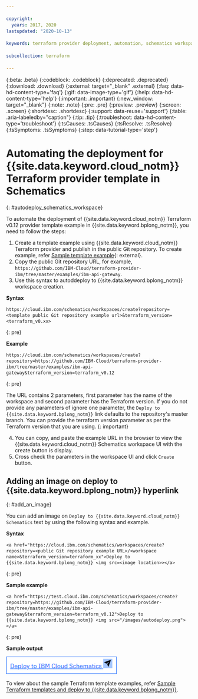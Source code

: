 ```yaml
---

copyright:
  years: 2017, 2020
lastupdated: "2020-10-13"

keywords: terraform provider deployment, automation, schematics workspace, ibm cloud terraform provider deployment, schematics workspace creation, autodeploy 

subcollection: terraform

---
```


{:beta: .beta}
{:codeblock: .codeblock}
{:deprecated: .deprecated}
{:download: .download}
{:external: target="_blank" .external}
{:faq: data-hd-content-type='faq'}
{:gif: data-image-type='gif'}
{:help: data-hd-content-type='help'}
{:important: .important}
{:new_window: target="_blank"}
{:note: .note}
{:pre: .pre}
{:preview: .preview}
{:screen: .screen}
{:shortdesc: .shortdesc}
{:support: data-reuse='support'}
{:table: .aria-labeledby="caption"}
{:tip: .tip}
{:troubleshoot: data-hd-content-type='troubleshoot'}
{:tsCauses: .tsCauses}
{:tsResolve: .tsResolve}
{:tsSymptoms: .tsSymptoms}
{:step: data-tutorial-type='step'}


# Automating the deployment for {{site.data.keyword.cloud_notm}} Terraform provider template in Schematics
{: #autodeploy_schematics_workspace}

To automate the deployment of {{site.data.keyword.cloud_notm}} Terraform v0.12 provider template example in {{site.data.keyword.bplong_notm}}, you need to follow the steps:

1. Create a template example using {{site.data.keyword.cloud_notm}} Terraform provider and publish in the public Git repository. To create example, refer [Sample template example](https://github.com/IBM-Cloud/terraform-provider-ibm/tree/master/examples){: external}.
2. Copy the public Git repository URL, for example, `https://github.com/IBM-Cloud/terraform-provider-ibm/tree/master/examples/ibm-api-gateway`.
3. Use this syntax to autoddeploy to {{site.data.keyword.bplong_notm}} workspace creation.

  **Syntax**

  ```
  https://cloud.ibm.com/schematics/workspaces/create?repository=<template public Git repository example url>&terraform_version=<terraform_v0.xx>
  ```
  {: pre}

  **Example**

  ```
  https://cloud.ibm.com/schematics/workspaces/create?repository=https://github.com/IBM-Cloud/terraform-provider-ibm/tree/master/examples/ibm-api-gateway&terraform_version=terraform_v0.12
  ```
  {: pre}

  The URL contains 2 parameters, first parameter has the name of the workspace and second parameter has the Terraform version. If you do not provide any parameters of ignore one parameter, the `Deploy to {{site.data.keyword.bplong_notm}}` link defaults to the repository's master branch. You can provide the terraform version parameter as per the Terraform version that you are using.
  {: important}

4. You can copy, and paste the example URL in the browser to view the {{site.data.keyword.cloud_notm}} Schematics workspace UI with the create button is display.
5. Cross check the parameters in the workspace UI and click `Create` button.

## Adding an image on deploy to {{site.data.keyword.bplong_notm}} hyperlink
{: #add_an_image}

You can add an image on `Deploy to {{site.data.keyword.cloud_notm}} Schematics` text by using the following syntax and example.

**Syntax**
```
<a href="https://cloud.ibm.com/schematics/workspaces/create?repository=<public Git repository example URL>/<workspace name>&terraform_version=terraform_xx">Deploy to {{site.data.keyword.bplong_notm}} <img src=<image location>></a>
```
{: pre}

**Sample example**

```
<a href="https://test.cloud.ibm.com/schematics/workspaces/create?repository=https://github.com/IBM-Cloud/terraform-provider-ibm/tree/master/examples/ibm-api-gateway&terraform_version=terraform_v0.12">Deploy to {{site.data.keyword.bplong_notm}} <img src="/images/autodeploy.png"></a>
```
{: pre}

**Sample output**

<img src="/images/deploytoschematics.png" alt="Deploy to {{site.data.keyword.bplong_notm}}" width="300" style="width: 300px; border-style: none"/>

To view about the sample Terraform template examples, refer [Sample Terraform templates and deploy to {{site.data.keyword.bplong_notm}}](/docs/terraform?topic=terraform-sample_terraformtemplates#api-gwy-template).

